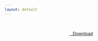 ```yaml
---
layout: default
---
```


<br />

<br />

<center>
<a href="https://drive.google.com/uc?authuser=0&id=1PbnRZL9oEVYGXf4gPFOrxtETj6BOsJ8d&export=download" class="hbt"><i class="fa fa-chevron-down" aria-hidden="true"></i>&nbsp; &nbsp;Download</a>
</center><br />

<br />

